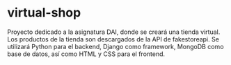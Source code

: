 # virtual-shop

Proyecto dedicado a la asignatura DAI, donde se creará una tienda virtual. Los productos de la tienda son descargados de la API de fakestoreapi. Se utilizará Python para el backend, Django como framework, MongoDB como base de datos, así como HTML y CSS para el frontend. 
